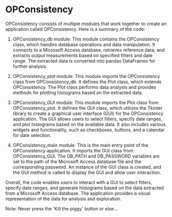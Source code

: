 # OPConsistency
OPConsistency consists of multiple modules that work together to create an application called OPConsistency. Here is a summary of the code:

1. OPConsistency_db module: This module contains the OPConsistency class, which handles database operations and data manipulation. It connects to a Microsoft Access database, retrieves reference data, and extracts output measurements based on specified filters and date range. The extracted data is converted into pandas DataFrames for further analysis.

2. OPConsistency_plot module: This module imports the OPConsistency class from OPConsistency_db. It defines the Plot class, which extends OPConsistency. The Plot class performs data analysis and provides methods for plotting histograms based on the extracted data.

3. OPConsistency_GUI module: This module imports the Plot class from OPConsistency_plot. It defines the GUI class, which utilizes the Tkinter library to create a graphical user interface (GUI) for the OPConsistency application. The GUI allows users to select filters, specify date ranges, and plot histograms based on the available data. It also includes various widgets and functionality, such as checkboxes, buttons, and a calendar for date selection.

4. OPConsistency_main module: This is the main entry point of the OPConsistency application. It imports the GUI class from OPConsistency_GUI. The DB_PATH and DB_PASSWORD variables are set to the path of the Microsoft Access database file and the corresponding password. An instance of the GUI class is created, and the GUI method is called to display the GUI and allow user interaction.

Overall, the code enables users to interact with a GUI to select filters, specify date ranges, and generate histograms based on the data extracted from a Microsoft Access database. The application provides a visual representation of the data for analysis and exploration.

Note: Never press the 'Kill the piggy' button or else...
